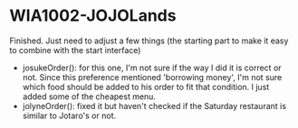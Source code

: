 # WIA1002-JOJOLands

Finished. Just need to adjust a few things (the starting part to make it easy to combine with the start interface)

- josukeOrder(): for this one, I'm not sure if the way I did it is correct or not. Since this preference mentioned 'borrowing money', I'm not sure which food should be added to his order to fit that condition. I just added some of the cheapest menu.
- jolyneOrder(): fixed it but haven't checked if the Saturday restaurant is similar to Jotaro's or not.
